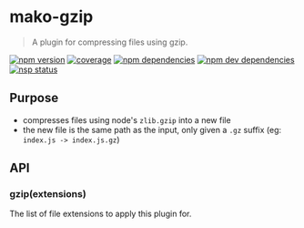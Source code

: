 # mako-gzip

> A plugin for compressing files using gzip.

[![npm version][npm-badge]][npm]
[![coverage][coveralls-badge]][coveralls]
[![npm dependencies][david-badge]][david]
[![npm dev dependencies][david-dev-badge]][david-dev]
[![nsp status][nsp-badge]][nsp]

## Purpose

 - compresses files using node's `zlib.gzip` into a new file
 - the new file is the same path as the input, only given a `.gz` suffix (eg: `index.js -> index.js.gz`)

## API

### gzip(extensions)

The list of file extensions to apply this plugin for.


[coveralls-badge]: https://img.shields.io/coveralls/makojs/gzip.svg
[coveralls]: https://coveralls.io/github/makojs/gzip
[david-badge]: https://img.shields.io/david/makojs/gzip.svg
[david-dev-badge]: https://img.shields.io/david/dev/makojs/gzip.svg
[david-dev]: https://david-dm.org/makojs/gzip#info=devDependencies
[david]: https://david-dm.org/makojs/gzip
[npm-badge]: https://img.shields.io/npm/v/mako-gzip.svg
[npm]: https://www.npmjs.com/package/mako-gzip
[nsp-badge]: https://nodesecurity.io/orgs/mako/projects/f3f1b603-df5a-4b5d-bde0-650ffcbd28ec/badge
[nsp]: https://nodesecurity.io/orgs/mako/projects/f3f1b603-df5a-4b5d-bde0-650ffcbd28ec
